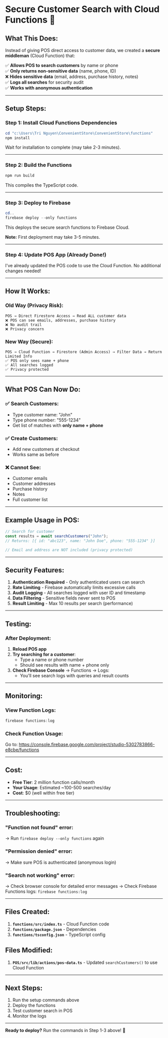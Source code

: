 # Secure Customer Search with Cloud Functions 🔐

## What This Does:

Instead of giving POS direct access to customer data, we created a **secure middleman** (Cloud Function) that:

✅ **Allows POS to search customers** by name or phone  
✅ **Only returns non-sensitive data** (name, phone, ID)  
❌ **Hides sensitive data** (email, address, purchase history, notes)  
✅ **Logs all searches** for security audit  
✅ **Works with anonymous authentication**  

---

## Setup Steps:

### Step 1: Install Cloud Functions Dependencies

```powershell
cd "c:\Users\Tri Nguyen\ConvenientStore\ConvenientStore\functions"
npm install
```

Wait for installation to complete (may take 2-3 minutes).

---

### Step 2: Build the Functions

```powershell
npm run build
```

This compiles the TypeScript code.

---

### Step 3: Deploy to Firebase

```powershell
cd..
firebase deploy --only functions
```

This deploys the secure search functions to Firebase Cloud.

**Note:** First deployment may take 3-5 minutes.

---

### Step 4: Update POS App (Already Done!)

I've already updated the POS code to use the Cloud Function. No additional changes needed!

---

## How It Works:

### Old Way (Privacy Risk):
```
POS → Direct Firestore Access → Read ALL customer data
❌ POS can see emails, addresses, purchase history
❌ No audit trail
❌ Privacy concern
```

### New Way (Secure):
```
POS → Cloud Function → Firestore (Admin Access) → Filter Data → Return Limited Info
✅ POS only sees name + phone
✅ All searches logged
✅ Privacy protected
```

---

## What POS Can Now Do:

### ✅ **Search Customers:**
- Type customer name: "John"
- Type phone number: "555-1234"
- Get list of matches with **only name + phone**

### ✅ **Create Customers:**
- Add new customers at checkout
- Works same as before

### ❌ **Cannot See:**
- Customer emails
- Customer addresses
- Purchase history
- Notes
- Full customer list

---

## Example Usage in POS:

```javascript
// Search for customer
const results = await searchCustomers("John");
// Returns: [{ id: "abc123", name: "John Doe", phone: "555-1234" }]

// Email and address are NOT included (privacy protected)
```

---

## Security Features:

1. **Authentication Required** - Only authenticated users can search
2. **Rate Limiting** - Firebase automatically limits excessive calls
3. **Audit Logging** - All searches logged with user ID and timestamp
4. **Data Filtering** - Sensitive fields never sent to POS
5. **Result Limiting** - Max 10 results per search (performance)

---

## Testing:

### After Deployment:

1. **Reload POS app**
2. **Try searching for a customer**:
   - Type a name or phone number
   - Should see results with name + phone only
3. **Check Firebase Console** → Functions → Logs:
   - You'll see search logs with queries and result counts

---

## Monitoring:

### View Function Logs:
```powershell
firebase functions:log
```

### Check Function Usage:
Go to: https://console.firebase.google.com/project/studio-5302783866-e8cbe/functions

---

## Cost:

- **Free Tier**: 2 million function calls/month
- **Your Usage**: Estimated ~100-500 searches/day
- **Cost**: $0 (well within free tier)

---

## Troubleshooting:

### "Function not found" error:
→ Run `firebase deploy --only functions` again

### "Permission denied" error:
→ Make sure POS is authenticated (anonymous login)

### "Search not working" error:
→ Check browser console for detailed error messages
→ Check Firebase Functions logs: `firebase functions:log`

---

## Files Created:

1. **`functions/src/index.ts`** - Cloud Function code
2. **`functions/package.json`** - Dependencies
3. **`functions/tsconfig.json`** - TypeScript config

## Files Modified:

1. **`POS/src/lib/actions/pos-data.ts`** - Updated `searchCustomers()` to use Cloud Function

---

## Next Steps:

1. Run the setup commands above
2. Deploy the functions
3. Test customer search in POS
4. Monitor the logs

---

**Ready to deploy?** Run the commands in Step 1-3 above! 🚀
